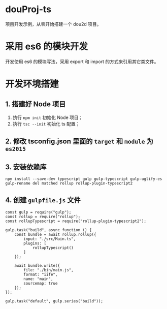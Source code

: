 # douProj-ts
项目开发示例，从零开始搭建一个 dou2d 项目。

# 采用 es6 的模块开发

开发使用 es6 的模块写法，采用 export 和 import 的方式来引用其它类文件。

# 开发环境搭建

## 1. 搭建好 Node 项目

1. 执行 ```npm init``` 初始化 Node 项目；
2. 执行 ```tsc --init``` 初始化 ts 配置；

## 2. 修改 tsconfig.json 里面的 ```target``` 和 ```module``` 为 ```es2015```

## 3. 安装依赖库

```npm install --save-dev typescript gulp gulp-typescript gulp-uglify-es gulp-rename del matched rollup rollup-plugin-typescript2```

## 4. 创建 ```gulpfile.js``` 文件

```
const gulp = require("gulp");
const rollup = require("rollup");
const rollupTypescript = require("rollup-plugin-typescript2");

gulp.task("build", async function () {
    const bundle = await rollup.rollup({
        input: "./src/Main.ts",
        plugins: [
            rollupTypescript()
        ]
    });

    await bundle.write({
        file: "./bin/main.js",
        format: "iife",
        name: "main",
        sourcemap: true
    });
});

gulp.task("default", gulp.series("build"));
```
